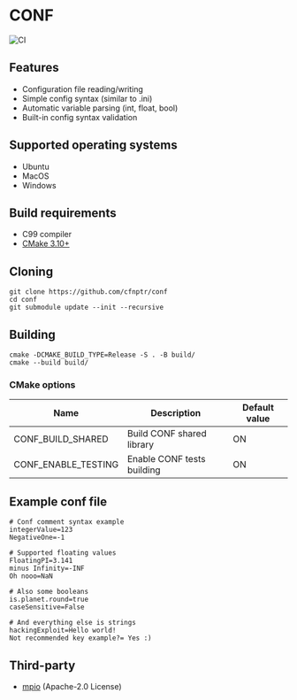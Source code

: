 # CONF
![CI](https://github.com/cfnptr/conf/actions/workflows/cmake.yml/badge.svg)

## Features
* Configuration file reading/writing
* Simple config syntax (similar to .ini)
* Automatic variable parsing (int, float, bool)
* Built-in config syntax validation

## Supported operating systems
* Ubuntu
* MacOS
* Windows

## Build requirements
* C99 compiler
* [CMake 3.10+](https://cmake.org/)

## Cloning
```
git clone https://github.com/cfnptr/conf
cd conf
git submodule update --init --recursive
```

## Building
```
cmake -DCMAKE_BUILD_TYPE=Release -S . -B build/
cmake --build build/
```

### CMake options
| Name                | Description                | Default value |
| ------------------- | -------------------------- | ------------- |
| CONF_BUILD_SHARED   | Build CONF shared library  | ON            |
| CONF_ENABLE_TESTING | Enable CONF tests building | ON            |

## Example conf file
```
# Conf comment syntax example
integerValue=123
NegativeOne=-1

# Supported floating values
FloatingPI=3.141
minus Infinity=-INF
Oh nooo=NaN

# Also some booleans
is.planet.round=true
caseSensitive=False

# And everything else is strings
hackingExploit=Hello world!
Not recommended key example?= Yes :)
```
## Third-party
* [mpio](https://github.com/cfnptr/mpio/) (Apache-2.0 License)
